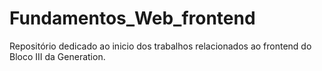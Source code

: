 # Fundamentos_Web_frontend
Repositório dedicado ao inicio dos trabalhos relacionados ao frontend do Bloco III da Generation.
